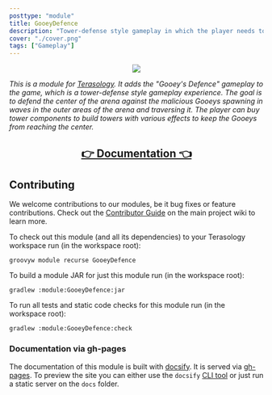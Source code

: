 ```yaml
---
posttype: "module" 
title: GooeyDefence
description: "Tower-defense style gameplay in which the player needs to defend the center of the gameplay arena against incoming waves of Gooeys by building \"towers\" that attack them."
cover: "./cover.png"
tags: ["Gameplay"]
---
```

<div align="center">
<img src="./docs/_media/banner.png">
</div>

_This is a module for [Terasology].
It adds the "Gooey's Defence" gameplay to the game, which is a tower-defense style gameplay experience.
The goal is to defend the center of the arena against the malicious Gooeys spawning in waves in the outer areas of the arena and traversing it.
The player can buy tower components to build towers with various effects to keep the Gooeys from reaching the center._

<h2 align="center"><a href="https://terasology.github.io/GooeyDefence/">👉 Documentation 👈</a></h2>

## Contributing

We welcome contributions to our modules, be it bug fixes or feature contributions.
Check out the [Contributor Guide][contributor-guide] on the main project wiki to learn more.

To check out this module (and all its dependencies) to your Terasology workspace run (in the workspace root):

```
groovyw module recurse GooeyDefence
```

To build a module JAR for just this module run (in the workspace root):

```
gradlew :module:GooeyDefence:jar
```

To run all tests and static code checks for this module run (in the workspace root):

```
gradlew :module:GooeyDefence:check
```

### Documentation via gh-pages

The documentation of this module is built with [docsify].
It is served via [gh-pages].
To preview the site you can either use the `docsify` [CLI tool](https://github.com/docsifyjs/docsify-cli) or just run a static server on the `docs` folder.

<!-- References -->
[Terasology]: https://github.com/MovingBlocks/Terasology
[gh-pages]: https://pages.github.com/
[docsify]: https://docsify.js.org/#/
[contributor-guide]: https://github.com/MovingBlocks/Terasology/wiki/Contributor-Quick-Start

